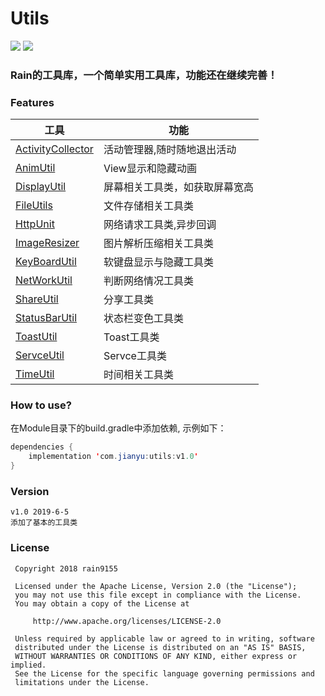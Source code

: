 # Utils
[![](https://jitpack.io/v/rain9155/RUtils.svg)](https://jitpack.io/#rain9155/RUtils) 
[![](license.png)](http://www.apache.org/licenses/LICENSE-2.0)
### Rain的工具库，一个简单实用工具库，功能还在继续完善！
### Features
|工具|功能|
|--|--|
|[ActivityCollector](utils/src/main/java/com/example/utils/ActivityCollector.java)|活动管理器,随时随地退出活动|
|[AnimUtil](utils/src/main/java/com/example/utils/AnimUtil.java)|View显示和隐藏动画|
|[DisplayUtil](utilslibrary/src/main/java/com/example/utils/DisplayUtil.java)|屏幕相关工具类，如获取屏幕宽高|
|[FileUtils](utilslibrary/src/main/java/com/example/utils/FileUtils.java)|文件存储相关工具类|
|[HttpUnit](utilslibrary/src/main/java/com/example/utils/HttpUnit.java)|网络请求工具类,异步回调|
|[ImageResizer](utilslibrary/src/main/java/com/example/utils/ImageResizer.java)|图片解析压缩相关工具类|
|[KeyBoardUtil](utilslibrary/src/main/java/com/example/utils/KeyBoardUtil.java)|软键盘显示与隐藏工具类|
|[NetWorkUtil](utilslibrary/src/main/java/com/example/utils/NetWorkUtil.java)|判断网络情况工具类|
|[ShareUtil](utilslibrary/src/main/java/com/example/utils/ShareUtil.java)|分享工具类|
|[StatusBarUtil](utilslibrary/src/main/java/com/example/utils/StatusBarUtil.java)|状态栏变色工具类|
|[ToastUtil](utilslibrary/src/main/java/com/example/utils/ToastUtil.java)|Toast工具类|
|[ServceUtil](utilslibrary/src/main/java/com/example/utils/ServiceUtil.java)|Servce工具类|
|[TimeUtil](utilslibrary/src/main/java/com/example/utils/TimeUtil.java)|时间相关工具类|
### How to use?

在Module目录下的build.gradle中添加依赖, 示例如下：
```java
dependencies {
    implementation 'com.jianyu:utils:v1.0'
}

```
### Version
```
v1.0 2019-6-5 
添加了基本的工具类
```
### License
```
 Copyright 2018 rain9155
 
 Licensed under the Apache License, Version 2.0 (the "License");
 you may not use this file except in compliance with the License.
 You may obtain a copy of the License at

     http://www.apache.org/licenses/LICENSE-2.0

 Unless required by applicable law or agreed to in writing, software
 distributed under the License is distributed on an "AS IS" BASIS,
 WITHOUT WARRANTIES OR CONDITIONS OF ANY KIND, either express or implied.
 See the License for the specific language governing permissions and
 limitations under the License.
```
